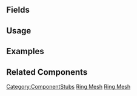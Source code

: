 <languages></languages> <translate>

## Fields

## Usage

## Examples

## Related Components

</translate>

[Category:ComponentStubs](Category:ComponentStubs "wikilink") [Ring
Mesh](Category:Components{{#translation:}} "wikilink") [Ring
Mesh](Category:Components:Assets:Procedural_Meshes{{#translation:}} "wikilink")